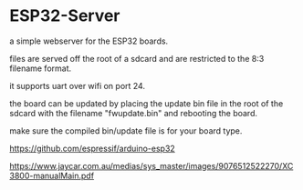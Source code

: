 # ESP32-Server

a simple webserver for the ESP32 boards.

files are served off the root of a sdcard and are restricted to the 8:3 filename format.

it supports uart over wifi on port 24.

the board can be updated by placing the update bin file in the root of the sdcard with the filename "fwupdate.bin" and rebooting the board.

make sure the compiled bin/update file is for your board type.



https://github.com/espressif/arduino-esp32

https://www.jaycar.com.au/medias/sys_master/images/9076512522270/XC3800-manualMain.pdf
